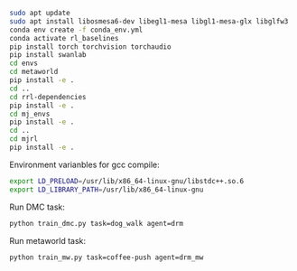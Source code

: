 ```bash
sudo apt update
sudo apt install libosmesa6-dev libegl1-mesa libgl1-mesa-glx libglfw3 
conda env create -f conda_env.yml 
conda activate rl_baselines
pip install torch torchvision torchaudio
pip install swanlab
cd envs
cd metaworld
pip install -e .
cd ..
cd rrl-dependencies
pip install -e .
cd mj_envs
pip install -e .
cd ..
cd mjrl
pip install -e .
```

Environment varianbles for gcc compile:

```bash
export LD_PRELOAD=/usr/lib/x86_64-linux-gnu/libstdc++.so.6
export LD_LIBRARY_PATH=/usr/lib/x86_64-linux-gnu
```

Run DMC task:

```bash
python train_dmc.py task=dog_walk agent=drm
```

Run metaworld task:

```bash
python train_mw.py task=coffee-push agent=drm_mw
```